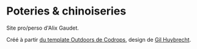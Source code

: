# Poteries & chinoiseries

Site pro/perso d'Alix Gaudet.

Créé à partir [du template Outdoors de Codrops](https://tympanus.net/codrops/?p=33851), design de [Gil Huybrecht](http://www.gilhuybrecht.com/).
